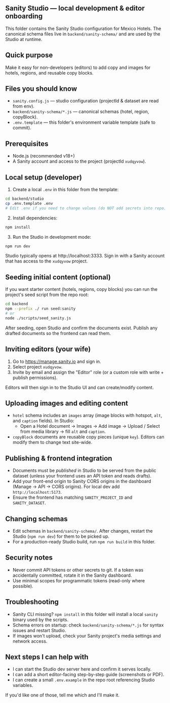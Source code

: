 ## Sanity Studio — local development & editor onboarding

This folder contains the Sanity Studio configuration for Mexico Hotels. The canonical schema files live in `backend/sanity-schema/` and are used by the Studio at runtime.

## Quick purpose

Make it easy for non-developers (editors) to add copy and images for hotels, regions, and reusable copy blocks.

## Files you should know

- `sanity.config.js` — studio configuration (projectId & dataset are read from env).
- `backend/sanity-schema/*.js` — canonical schemas (hotel, region, copyBlock).
- `.env.template` — this folder's environment variable template (safe to commit).

## Prerequisites

- Node.js (recommended v18+)
- A Sanity account and access to the project (projectId `xudqyvow`).

## Local setup (developer)

1. Create a local `.env` in this folder from the template:

```bash
cd backend/studio
cp .env.template .env
# Edit .env if you need to change values (do NOT add secrets into repo)
```

2. Install dependencies:

```bash
npm install
```

3. Run the Studio in development mode:

```bash
npm run dev
```

Studio typically opens at http://localhost:3333. Sign in with a Sanity account that has access to the `xudqyvow` project.

## Seeding initial content (optional)

If you want starter content (hotels, regions, copy blocks) you can run the project's seed script from the repo root:

```bash
cd backend
npm --prefix ./ run seed:sanity
# or
node ./scripts/seed_sanity.js
```

After seeding, open Studio and confirm the documents exist. Publish any drafted documents so the frontend can read them.

## Inviting editors (your wife)

1. Go to https://manage.sanity.io and sign in.
2. Select project `xudqyvow`.
3. Invite by email and assign the "Editor" role (or a custom role with write + publish permissions).

Editors will then sign in to the Studio UI and can create/modify content.

## Uploading images and editing content

- `hotel` schema includes an `images` array (image blocks with hotspot, `alt`, and `caption` fields). In Studio:
	- Open a Hotel document → Images → Add image → Upload / Select from media library → fill `alt` and `caption`.
- `copyBlock` documents are reusable copy pieces (unique `key`). Editors can modify them to change text site-wide.

## Publishing & frontend integration

- Documents must be *published* in Studio to be served from the public dataset (unless your frontend uses an API token and reads drafts).
- Add your front-end origin to Sanity CORS origins in the dashboard (Manage → API → CORS origins). For local dev add `http://localhost:5173`.
- Ensure the frontend has matching `SANITY_PROJECT_ID` and `SANITY_DATASET`.

## Changing schemas

- Edit schemas in `backend/sanity-schema/`. After changes, restart the Studio (`npm run dev`) for them to be picked up.
- For a production-ready Studio build, run `npm run build` in this folder.

## Security notes

- Never commit API tokens or other secrets to git. If a token was accidentally committed, rotate it in the Sanity dashboard.
- Use minimal scopes for programmatic tokens (read-only where possible).

## Troubleshooting

- Sanity CLI missing? `npm install` in this folder will install a local `sanity` binary used by the scripts.
- Schema errors on startup: check `backend/sanity-schema/*.js` for syntax issues and restart Studio.
- If images won't upload, check your Sanity project's media settings and network access.

## Next steps I can help with

- I can start the Studio dev server here and confirm it serves locally.
- I can add a short editor-facing step-by-step guide (screenshots or PDF).
- I can create a small `.env.example` in the repo root referencing Studio variables.

If you'd like one of those, tell me which and I'll make it.
